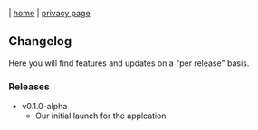 | [home](https://kevin-wynn.github.io/menubar-for-ynab) | [privacy page](https://kevin-wynn.github.io/menubar-for-ynab/privacy)

## Changelog

Here you will find features and updates on a "per release" basis.

### Releases
  - v0.1.0-alpha
    - Our initial launch for the applcation